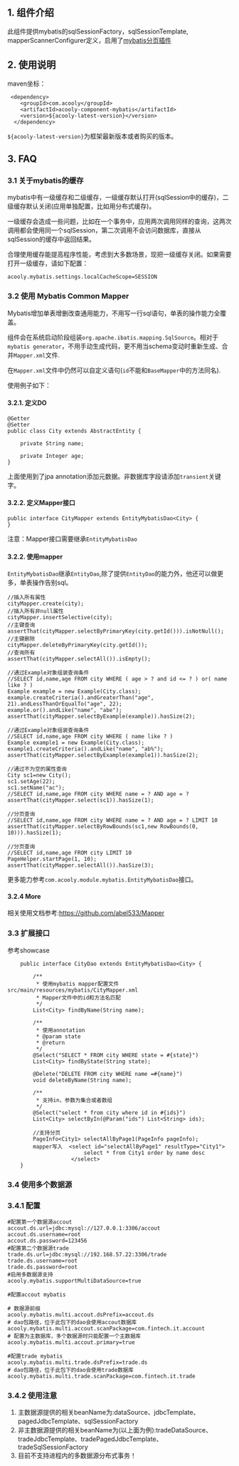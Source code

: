 <!-- title: mybatis组件  -->
<!-- type: infrastructure -->
<!-- author: qiubo -->
## 1. 组件介绍

此组件提供mybatis的sqlSessionFactory，sqlSessionTemplate, mapperScannerConfigurer定义，启用了[mybatis分页插件](https://github.com/abel533/Mapper)


## 2. 使用说明

maven坐标：

     <dependency>
        <groupId>com.acooly</groupId>
        <artifactId>acooly-component-mybatis</artifactId>
        <version>${acooly-latest-version}</version>
      </dependency>

`${acooly-latest-version}`为框架最新版本或者购买的版本。

## 3. FAQ

### 3.1 关于mybatis的缓存

mybatis中有一级缓存和二级缓存，一级缓存默认打开(sqlSession中的缓存)，二级缓存默认关闭(应用单独配置，比如用分布式缓存)。

一级缓存会造成一些问题，比如在一个事务中，应用两次调用同样的查询，这两次调用都会使用同一个sqlSession，第二次调用不会访问数据库，直接从sqlSession的缓存中返回结果。

合理使用缓存能提高程序性能，考虑到大多数场景，现把一级缓存关闭。如果需要打开一级缓存，请如下配置：

	acooly.mybatis.settings.localCacheScope=SESSION


### 3.2 使用 Mybatis Common Mapper
 
Mybatis增加单表增删改查通用能力，不用写一行sql语句，单表的操作能力全覆盖。

组件会在系统启动阶段组装`org.apache.ibatis.mapping.SqlSource`。相对于`mybatis generator`，不用手动生成代码，更不用当schema变动时重新生成、合并`Mapper.xml`文件.

在`Mapper.xml`文件中仍然可以自定义语句(`id`不能和`BaseMapper`中的方法同名).

使用例子如下：

#### 3.2.1. 定义DO

	@Getter
	@Setter
	public class City extends AbstractEntity {

		private String name;
	
		private Integer age;
	}
	
上面使用到了jpa annotation添加元数据。非数据库字段请添加`transient`关键字。


#### 3.2.2. 定义Mapper接口

	public interface CityMapper extends EntityMybatisDao<City> {
	}

注意：Mapper接口需要继承`EntityMybatisDao`

#### 3.2.2. 使用mapper

`EntityMybatisDao`继承`EntityDao`,除了提供`EntityDao`的能力外，他还可以做更多，单表操作告别sql。


	
	//插入所有属性
	cityMapper.create(city);
	//插入所有非null属性
	cityMapper.insertSelective(city);
	//主键查询
	assertThat(cityMapper.selectByPrimaryKey(city.getId())).isNotNull();
	//主键删除
	cityMapper.deleteByPrimaryKey(city.getId());
	//查询所有
	assertThat(cityMapper.selectAll()).isEmpty();
	
	//通过Example对象组装查询条件
	//SELECT id,name,age FROM city WHERE ( age > ? and id <= ? ) or( name like ? )
	Example example = new Example(City.class);
	example.createCriteria().andGreaterThan("age", 21).andLessThanOrEqualTo("age", 22);
	example.or().andLike("name", "abe");
	assertThat(cityMapper.selectByExample(example)).hasSize(2);
	
	//通过Example对象组装查询条件
	//SELECT id,name,age FROM city WHERE ( name like ? )
	Example example1 = new Example(City.class);
	example1.createCriteria().andLike("name", "ab%");
	assertThat(cityMapper.selectByExample(example1)).hasSize(2);
	
	//通过不为空的属性查询
	City sc1=new City();
	sc1.setAge(22);
	sc1.setName("ac");
	//SELECT id,name,age FROM city WHERE name = ? AND age = ?
	assertThat(cityMapper.select(sc1)).hasSize(1);
	
	//分页查询
	//SELECT id,name,age FROM city WHERE name = ? AND age = ? LIMIT 10
	assertThat(cityMapper.selectByRowBounds(sc1,new RowBounds(0, 10))).hasSize(1);
	
	//分页查询
	//SELECT id,name,age FROM city LIMIT 10
	PageHelper.startPage(1, 10);
	assertThat(cityMapper.selectAll()).hasSize(3);
	
更多能力参考`com.acooly.module.mybatis.EntityMybatisDao`接口。

#### 3.2.4 More

 相关使用文档参考:https://github.com/abel533/Mapper

 
### 3.3 扩展接口

参考showcase

        public interface CityDao extends EntityMybatisDao<City> {
        
            /**
             * 使用mybatis mapper配置文件 src/main/resources/mybatis/CityMapper.xml
             * Mapper文件中的id和方法名匹配
             */
            List<City> findByName(String name);
        
            /**
             * 使用annotation
             * @param state
             * @return
             */
            @Select("SELECT * FROM city WHERE state = #{state}")
            List<City> findByState(String state);
            
            @Delete("DELETE FROM city WHERE name =#{name}")
            void deleteByName(String name);
            
            /**
             * 支持in，参数为集合或者数组
             */
            @Select("select * from city where id in #{ids}")
            List<City> selectByIn(@Param("ids") List<String> ids);
            
            //支持分页
            PageInfo<City1> selectAllByPage1(PageInfo pageInfo);
            mapper写入  <select id="selectAllByPage1" resultType="City1">
                            select * from City1 order by name desc
                        </select>
        }


### 3.4 使用多个数据源

### 3.4.1 配置

    #配置第一个数据源accout
    accout.ds.url=jdbc:mysql://127.0.0.1:3306/accout
    accout.ds.username=root
    accout.ds.password=123456
    #配置第二个数据源trade
    trade.ds.url=jdbc:mysql://192.168.57.22:3306/trade
    trade.ds.username=root
    trade.ds.password=root
    #启用多数据源支持
    acooly.mybatis.supportMultiDataSource=true
    
    #配置accout mybatis
    
    # 数据源前缀
    acooly.mybatis.multi.accout.dsPrefix=accout.ds
    # dao包路径，位于此包下的dao会使用accout数据库
    acooly.mybatis.multi.accout.scanPackage=com.fintech.it.account
    # 配置为主数据库，多个数据源时只能配置一个主数据库
    acooly.mybatis.multi.accout.primary=true
    
    #配置trade mybatis
    acooly.mybatis.multi.trade.dsPrefix=trade.ds
    # dao包路径，位于此包下的dao会使用trade数据库
    acooly.mybatis.multi.trade.scanPackage=com.fintech.it.trade

### 3.4.2 使用注意

1. 主数据源提供的相关beanName为:dataSource、jdbcTemplate、pagedJdbcTemplate、sqlSessionFactory
2. 非主数据源提供的相关beanName为(以上面为例):tradeDataSource、tradeJdbcTemplate、tradePagedJdbcTemplate、tradeSqlSessionFactory
3. 目前不支持进程内的多数据源分布式事务！